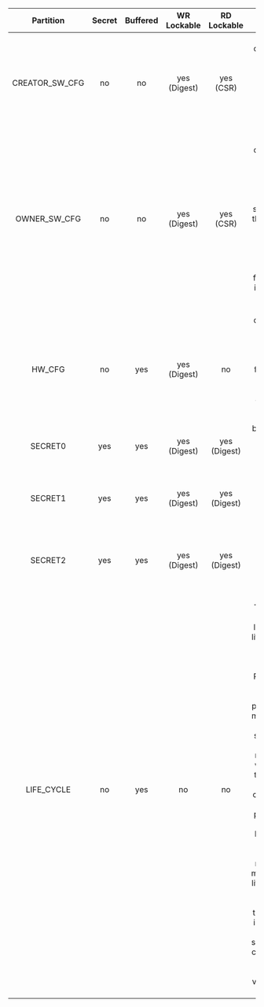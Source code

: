 <!--
DO NOT EDIT THIS FILE DIRECTLY.
It has been generated with ./util/design/gen-otp-mmap.py
-->

|   Partition    |  Secret  |  Buffered  |  WR Lockable  |  RD Lockable  |                                                                                                                                                                                                                                                                    Description                                                                                                                                                                                                                                                                     |
|:--------------:|:--------:|:----------:|:-------------:|:-------------:|:--------------------------------------------------------------------------------------------------------------------------------------------------------------------------------------------------------------------------------------------------------------------------------------------------------------------------------------------------------------------------------------------------------------------------------------------------------------------------------------------------------------------------------------------------:|
| CREATOR_SW_CFG |    no    |     no     | yes (Digest)  |   yes (CSR)   |                                                                                                                                                                                                                     Software configuration partition for device-specific calibration data (Clock, LDO, RNG, device identity).                                                                                                                                                                                                                      |
|  OWNER_SW_CFG  |    no    |     no     | yes (Digest)  |   yes (CSR)   |                                                                                                                                                                           Software configuration partition for data that changes software behavior, specifically in the ROM. E.g., enabling defensive features in ROM or selecting failure modes if verification fails.                                                                                                                                                                            |
|     HW_CFG     |    no    |    yes     | yes (Digest)  |      no       |                                                                                                                                                                                                  Hardware configuration bits used to hardwire specific hardware functionality. E.g., raw entropy accessibility or FLASH scrambling bypass range.                                                                                                                                                                                                   |
|    SECRET0     |   yes    |    yes     | yes (Digest)  | yes (Digest)  |                                                                                                                                                                                                                                                                Test unlock tokens.                                                                                                                                                                                                                                                                 |
|    SECRET1     |   yes    |    yes     | yes (Digest)  | yes (Digest)  |                                                                                                                                                                                                                                      SRAM and FLASH scrambling key roots used for scrambling key derivation.                                                                                                                                                                                                                                       |
|    SECRET2     |   yes    |    yes     | yes (Digest)  | yes (Digest)  |                                                                                                                                                                                                                                                       RMA unlock token and creator root key.                                                                                                                                                                                                                                                       |
|   LIFE_CYCLE   |    no    |    yes     |      no       |      no       | Life-cycle related bits. This partition cannot be locked as the life cycle state needs to be able to advance to RMA in-field. Note that while this partition is not marked secret (i.e. it is not scrambled) it is not readable nor writeable via the DAI. Only the LC controller can access this partition, and even via the LC controller it is not possible to read the raw manufacturing life cycle state in encoded form, since that encoding is considered a netlist secret. The LC controller only exposes a decoded version of this state. |